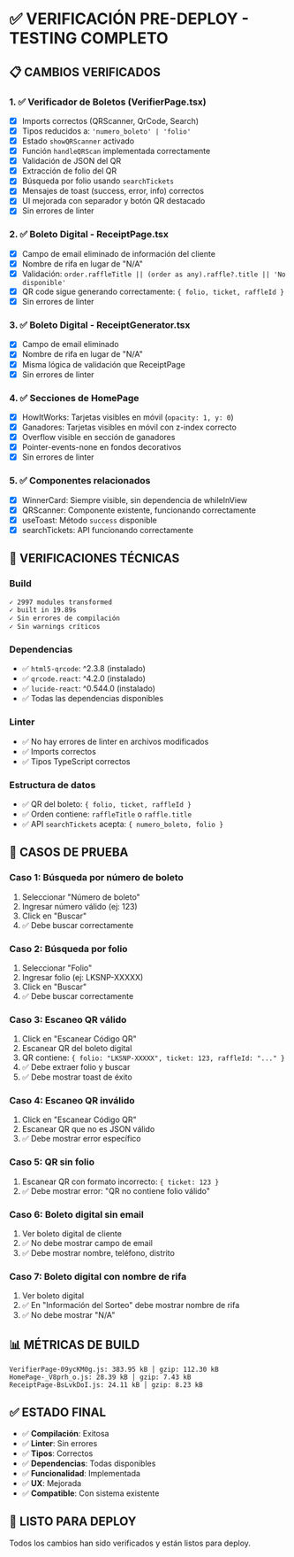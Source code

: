 # ✅ VERIFICACIÓN PRE-DEPLOY - TESTING COMPLETO

## 📋 CAMBIOS VERIFICADOS

### 1. ✅ Verificador de Boletos (VerifierPage.tsx)
- [x] Imports correctos (QRScanner, QrCode, Search)
- [x] Tipos reducidos a: `'numero_boleto' | 'folio'`
- [x] Estado `showQRScanner` activado
- [x] Función `handleQRScan` implementada correctamente
- [x] Validación de JSON del QR
- [x] Extracción de folio del QR
- [x] Búsqueda por folio usando `searchTickets`
- [x] Mensajes de toast (success, error, info) correctos
- [x] UI mejorada con separador y botón QR destacado
- [x] Sin errores de linter

### 2. ✅ Boleto Digital - ReceiptPage.tsx
- [x] Campo de email eliminado de información del cliente
- [x] Nombre de rifa en lugar de "N/A"
- [x] Validación: `order.raffleTitle || (order as any).raffle?.title || 'No disponible'`
- [x] QR code sigue generando correctamente: `{ folio, ticket, raffleId }`
- [x] Sin errores de linter

### 3. ✅ Boleto Digital - ReceiptGenerator.tsx
- [x] Campo de email eliminado
- [x] Nombre de rifa en lugar de "N/A"
- [x] Misma lógica de validación que ReceiptPage
- [x] Sin errores de linter

### 4. ✅ Secciones de HomePage
- [x] HowItWorks: Tarjetas visibles en móvil (`opacity: 1, y: 0`)
- [x] Ganadores: Tarjetas visibles en móvil con z-index correcto
- [x] Overflow visible en sección de ganadores
- [x] Pointer-events-none en fondos decorativos
- [x] Sin errores de linter

### 5. ✅ Componentes relacionados
- [x] WinnerCard: Siempre visible, sin dependencia de whileInView
- [x] QRScanner: Componente existente, funcionando correctamente
- [x] useToast: Método `success` disponible
- [x] searchTickets: API funcionando correctamente

## 🔧 VERIFICACIONES TÉCNICAS

### Build
```bash
✓ 2997 modules transformed
✓ built in 19.89s
✓ Sin errores de compilación
✓ Sin warnings críticos
```

### Dependencias
- ✅ `html5-qrcode`: ^2.3.8 (instalado)
- ✅ `qrcode.react`: ^4.2.0 (instalado)
- ✅ `lucide-react`: ^0.544.0 (instalado)
- ✅ Todas las dependencias disponibles

### Linter
- ✅ No hay errores de linter en archivos modificados
- ✅ Imports correctos
- ✅ Tipos TypeScript correctos

### Estructura de datos
- ✅ QR del boleto: `{ folio, ticket, raffleId }`
- ✅ Orden contiene: `raffleTitle` o `raffle.title`
- ✅ API `searchTickets` acepta: `{ numero_boleto, folio }`

## 🧪 CASOS DE PRUEBA

### Caso 1: Búsqueda por número de boleto
1. Seleccionar "Número de boleto"
2. Ingresar número válido (ej: 123)
3. Click en "Buscar"
4. ✅ Debe buscar correctamente

### Caso 2: Búsqueda por folio
1. Seleccionar "Folio"
2. Ingresar folio (ej: LKSNP-XXXXX)
3. Click en "Buscar"
4. ✅ Debe buscar correctamente

### Caso 3: Escaneo QR válido
1. Click en "Escanear Código QR"
2. Escanear QR del boleto digital
3. QR contiene: `{ folio: "LKSNP-XXXXX", ticket: 123, raffleId: "..." }`
4. ✅ Debe extraer folio y buscar
5. ✅ Debe mostrar toast de éxito

### Caso 4: Escaneo QR inválido
1. Click en "Escanear Código QR"
2. Escanear QR que no es JSON válido
3. ✅ Debe mostrar error específico

### Caso 5: QR sin folio
1. Escanear QR con formato incorrecto: `{ ticket: 123 }`
2. ✅ Debe mostrar error: "QR no contiene folio válido"

### Caso 6: Boleto digital sin email
1. Ver boleto digital de cliente
2. ✅ No debe mostrar campo de email
3. ✅ Debe mostrar nombre, teléfono, distrito

### Caso 7: Boleto digital con nombre de rifa
1. Ver boleto digital
2. ✅ En "Información del Sorteo" debe mostrar nombre de rifa
3. ✅ No debe mostrar "N/A"

## 📊 MÉTRICAS DE BUILD

```
VerifierPage-09ycKM0g.js: 383.95 kB │ gzip: 112.30 kB
HomePage-_V8prh_o.js: 28.39 kB │ gzip: 7.43 kB
ReceiptPage-BsLvkDoI.js: 24.11 kB │ gzip: 8.23 kB
```

## ✅ ESTADO FINAL

- ✅ **Compilación**: Exitosa
- ✅ **Linter**: Sin errores
- ✅ **Tipos**: Correctos
- ✅ **Dependencias**: Todas disponibles
- ✅ **Funcionalidad**: Implementada
- ✅ **UX**: Mejorada
- ✅ **Compatible**: Con sistema existente

## 🚀 LISTO PARA DEPLOY

Todos los cambios han sido verificados y están listos para deploy.

